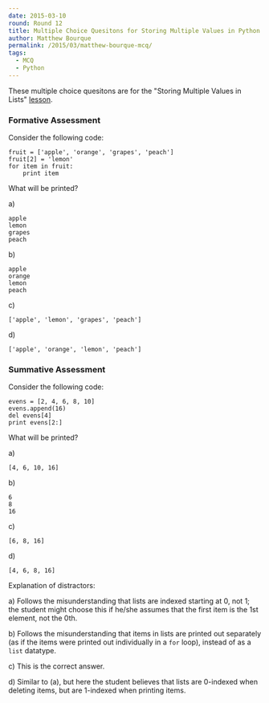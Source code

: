 ```yaml
---
date: 2015-03-10
round: Round 12
title: Multiple Choice Quesitons for Storing Multiple Values in Python Lists
author: Matthew Bourque
permalink: /2015/03/matthew-bourque-mcq/
tags:
  - MCQ
  - Python
---
```


These multiple choice quesitons are for the "Storing Multiple Values in Lists"
[lesson](http://swcarpentry.github.io/python-novice-inflammation/03-lists.html).

### Formative Assessment

Consider the following code:

    fruit = ['apple', 'orange', 'grapes', 'peach']
    fruit[2] = 'lemon'
    for item in fruit:
        print item


What will be printed?

a)

    apple
    lemon
    grapes
    peach


b)

    apple
    orange
    lemon
    peach


c)


    ['apple', 'lemon', 'grapes', 'peach']


d)

    ['apple', 'orange', 'lemon', 'peach']


### Summative Assessment

Consider the following code:

    evens = [2, 4, 6, 8, 10]
    evens.append(16)
    del evens[4]
    print evens[2:]


What will be printed?

a)

    [4, 6, 10, 16]


b)

    6
    8
    16


c)

    [6, 8, 16]


d)

    [4, 6, 8, 16]


Explanation of distractors:

a) Follows the misunderstanding that lists are indexed starting at 0, not 1;
   the student might choose this if he/she assumes that the first item is the
   1st element, not the 0th.

b) Follows the misunderstanding that items in lists are printed out separately
   (as if the items were printed out individually in a `for` loop), instead of
   as a `list` datatype.

c) This is the correct answer.

d) Similar to (a), but here the student believes that lists are 0-indexed when
   deleting items, but are 1-indexed when printing items.
